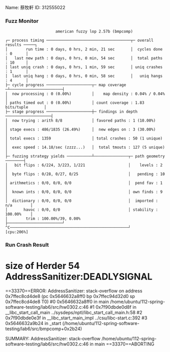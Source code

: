 Name: 蔡牧軒
ID: 312555022

### Fuzz Monitor
```
                      american fuzzy lop 2.57b (bmpcomp)

┌─ process timing ─────────────────────────────────────┬─ overall results ─────┐
│        run time : 0 days, 0 hrs, 2 min, 21 sec       │  cycles done : 0      │
│   last new path : 0 days, 0 hrs, 0 min, 54 sec       │  total paths : 10     │
│ last uniq crash : 0 days, 0 hrs, 1 min, 59 sec       │ uniq crashes : 1      │
│  last uniq hang : 0 days, 0 hrs, 0 min, 58 sec       │   uniq hangs : 4      │
├─ cycle progress ────────────────────┬─ map coverage ─┴───────────────────────┤
│  now processing : 0 (0.00%)         │    map density : 0.04% / 0.04%         │
│ paths timed out : 0 (0.00%)         │ count coverage : 1.83 bits/tuple       │
├─ stage progress ────────────────────┼─ findings in depth ────────────────────┤
│  now trying : arith 8/8             │ favored paths : 1 (10.00%)             │
│ stage execs : 486/1835 (26.49%)     │  new edges on : 3 (30.00%)             │
│ total execs : 1359                  │ total crashes : 50 (1 unique)          │
│  exec speed : 14.18/sec (zzzz...)   │  total tmouts : 127 (5 unique)         │
├─ fuzzing strategy yields ───────────┴───────────────┬─ path geometry ────────┤
│   bit flips : 6/224, 3/223, 1/221                   │    levels : 2          │
│  byte flips : 0/28, 0/27, 0/25                      │   pending : 10         │
│ arithmetics : 0/0, 0/0, 0/0                         │  pend fav : 1          │
│  known ints : 0/0, 0/0, 0/0                         │ own finds : 9          │
│  dictionary : 0/0, 0/0, 0/0                         │  imported : n/a        │
│       havoc : 0/0, 0/0                              │ stability : 100.00%    │
│        trim : 100.00%/39, 0.00%                     ├────────────────────────┘
^C────────────────────────────────────────────────────┘             [cpu:206%]

```

### Run Crash Result

size of Herder 54
AddressSanitizer:DEADLYSIGNAL
=================================================================
==33370==ERROR: AddressSanitizer: stack-overflow on address 0x7ffec8cd4de8 (pc 0x5646632a8ff0 bp 0x7ffec94d32d0 sp 0x7ffec8cd4de8 T0)
    #0 0x5646632a8ff0 in main /home/ubuntu/112-spring-software-testing/lab6/src/hw0302.c:46
    #1 0x7f90dbde0d8f in __libc_start_call_main ../sysdeps/nptl/libc_start_call_main.h:58
    #2 0x7f90dbde0e3f in __libc_start_main_impl ../csu/libc-start.c:392
    #3 0x5646632a9b24 in _start (/home/ubuntu/112-spring-software-testing/lab6/src/bmpcomp+0x2b24)

SUMMARY: AddressSanitizer: stack-overflow /home/ubuntu/112-spring-software-testing/lab6/src/hw0302.c:46 in main
==33370==ABORTING

```
